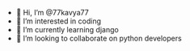 - 👋 Hi, I’m @77kavya77
- 👀 I’m interested in coding 
- 🌱 I’m currently learning django 
- 💞️ I’m looking to collaborate on python developers


<!---
77kavya77/77kavya77 is a ✨ special ✨ repository because its `README.md` (this file) appears on your GitHub profile.
You can click the Preview link to take a look at your changes.
--->
